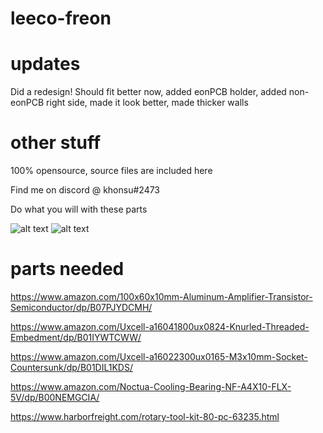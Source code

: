 # leeco-freon
# updates
Did a redesign! Should fit better now, added eonPCB holder, added non-eonPCB right side, made it look better, made thicker walls

# other stuff

100% opensource, source files are included here

Find me on discord @ khonsu#2473

Do what you will with these parts


![alt text](https://cdn.discordapp.com/attachments/706946515007963169/801134891063312444/unknown.png)
![alt text](https://cdn.discordapp.com/attachments/706946515007963169/801135111570980874/unknown.png)


# parts needed
https://www.amazon.com/100x60x10mm-Aluminum-Amplifier-Transistor-Semiconductor/dp/B07PJYDCMH/

https://www.amazon.com/Uxcell-a16041800ux0824-Knurled-Threaded-Embedment/dp/B01IYWTCWW/

https://www.amazon.com/Uxcell-a16022300ux0165-M3x10mm-Socket-Countersunk/dp/B01DIL1KDS/

https://www.amazon.com/Noctua-Cooling-Bearing-NF-A4X10-FLX-5V/dp/B00NEMGCIA/

https://www.harborfreight.com/rotary-tool-kit-80-pc-63235.html
